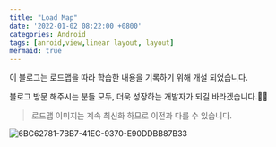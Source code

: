 ```yaml
---
title: "Load Map"
date: '2022-01-02 08:22:00 +0800'
categories: Android
tags: [anroid,view,linear layout, layout]
mermaid: true
---
```

이 블로그는 로드맵을 따라 학습한 내용을 기록하기 위해 개설 되었습니다. 
  
블로그 방문 해주시는 분들 모두,
더욱 성장하는 개발자가 되길 바라겠습니다.🙏🏻
  
  > 로드맵 이미지는 계속 최신화 하므로 이전과 다를 수 있습니다.

![6BC62781-7BB7-41EC-9370-E90DDBB87B33](https://user-images.githubusercontent.com/54762273/147862039-40bde9ec-24f4-4f83-8f6a-d3d804cab17d.jpeg)


